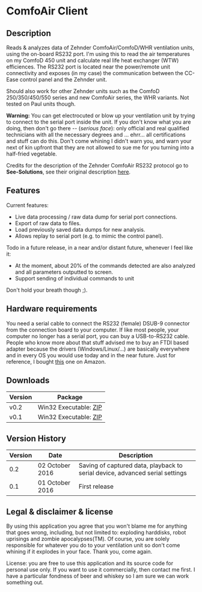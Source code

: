 # ComfoAir Client
## Description
Reads &amp; analyzes data of Zehnder ComfoAir/ComfoD/WHR ventilation units, using the on-board RS232 port. I'm using this to read the air  temperatures on my ComfoD 450 unit and calculate real life heat exchanger (WTW) efficiences. The RS232 port is located near the power/remote unit connectivity and exposes (in my case) the communication between the CC-Ease control panel and the Zehnder unit.

Should also work for other Zehnder units such as the ComfoD 250/350/450/550 series and new ComfoAir series, the WHR variants. Not tested on Paul units though.

**Warning:** You can get electrocuted or blow up your ventilation unit by trying to connect to the serial port inside the unit. If you don't know what you are doing, then don't go there -- (*serious face*): only official and real qualified technicians with all the necessary degrees and ... ehrr... all certifications and stuff can do this. Don't come whining I didn't warn you, and warn your next of kin upfront that they are not allowed to sue me for you turning into a half-fried vegetable.

Credits for the description of the Zehnder ComfoAir RS232 protocol go to **See-Solutions**, see their original description [here](http://www.see-solutions.de/sonstiges/Protokollbeschreibung_ComfoAir.pdf).

## Features
Current features:
* Live data processing / raw data dump for serial port connections.
* Export of raw data to files.
* Load previously saved data dumps for new analysis.
* Allows replay to serial port (e.g. to mimic the control panel).

Todo in a future release, in a near and/or distant future, whenever I feel like it:
* At the moment, about 20% of the commands detected are also analyzed and all parameters outputted to screen.
* Support sending of individual commands to unit

Don't hold your breath though ;).

## Hardware requirements
You need a serial cable to connect the RS232 (female) DSUB-9 connector from the connection board to your computer. If like most people, your computer no longer has a serial port, you can buy a USB-to-RS232 cable. People who know more about that stuff advised me to buy an FTDI based adapter because the drivers (Windows/Linux/...) are basically everywhere and in every OS you would use today and in the near future. Just for reference, I bought [this](https://www.amazon.de/dp/B01E0R8L90/) one on Amazon.

## Downloads

Version | Package
------------ | -------------
v0.2 | Win32 Executable: [ZIP](https://github.com/jacobstim/comfoairclient/files/505209/20161002_ComfoAirClient.v0.2.zip)
v0.1 | Win32 Executable: [ZIP](https://github.com/jacobstim/comfoairclient/files/504331/20161001_ComfoAirClient.v0.1.zip)

## Version History

Version | Date | Description
------------ | ------------- | -------------
0.2 | 02 October 2016 | Saving of captured data, playback to serial device, advanced serial settings
0.1 | 01 October 2016 | First release

## Legal & disclaimer & license

By using this application you agree that you won't blame me for anything that goes wrong, including, but not limited to: exploding harddisks, robot uprisings and zombie apocalypses(TM). Of course, you are solely responsible for whatever you do to your ventilation unit so don't come whining if it explodes in your face. Thank you, come again.

License: you are free to use this application and its source code for personal use only. If you want to use it commercially, then contact me first. I have a particular fondness of beer and whiskey so I am sure we can work something out.
